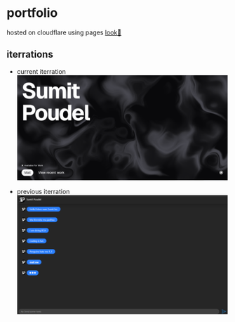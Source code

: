 # portfolio 

hosted on cloudflare using pages [look👀](https://sumit-poudel.com.np/)

## iterrations 

- current iterration
    ![Visual](./assets/current.png)

- previous iterration
    ![Visual](./assets/first.png)
